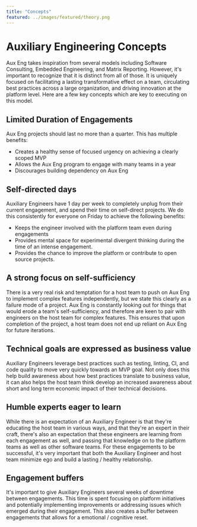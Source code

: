 ```yaml
---
title: "Concepts"
featured: ../images/featured/theory.png
---
```


# Auxiliary Engineering Concepts

Aux Eng takes inspiration from several models including Software Consulting,
Embedded Engineering, and Matrix Reporting. However, it's important to recognize
that it is distinct from all of those. It is uniquely focused on facilitating a
lasting transformative effect on a team, circulating best practices across a
large organization, and driving innovation at the platform level. Here are a few
key concepts which are key to executing on this model.

## Limited Duration of Engagements

Aux Eng projects should last no more than a quarter. This has multiple benefits:

- Creates a healthy sense of focused urgency on achieving a clearly scoped MVP
- Allows the Aux Eng program to engage with many teams in a year
- Discourages building dependency on Aux Eng

## Self-directed days

Auxiliary Engineers have 1 day per week to completely unplug from their current
engagement, and spend their time on self-direct projects. We do this
consistently for everyone on Friday to achieve the following benefits:

- Keeps the engineer involved with the platform team even during engagements
- Provides mental space for experimental divergent thinking during the time of
  an intense engagement.
- Provides the chance to improve the platform or contribute to open source
  projects.

## A strong focus on self-sufficiency

There is a very real risk and temptation for a host team to push on Aux Eng to
implement complex features independently, but we state this clearly as a failure
mode of a project. Aux Eng is constantly looking out for things that would erode
a team's self-sufficiency, and therefore are keen to pair with engineers on the
host team for complex features. This ensures that upon completion of the
project, a host team does not end up reliant on Aux Eng for future iterations.

## Technical goals are expressed as business value

Auxiliary Engineers leverage best practices such as testing, linting, CI, and
code quality to move very quickly towards an MVP goal. Not only does this help
build awareness about how best practices translate to business value, it can
also helps the host team think develop an increased awareness about short and
long term economic impact of their technical decisions.

## Humble experts eager to learn

While there is an expectation of an Auxiliary Engineer is that they're educating
the host team in various ways, and that they're an expert in their craft,
there's also an expectation that these engineers are learning from each
engagement as well, and passing that knowledge on to the platform teams as well
as other software teams. For these engagements to be successful, it's very
important that both the Auxiliary Engineer and host team minimize ego and build
a lasting / healthy relationship.

## Engagement buffers

It's important to give Auxiliary Engineers several weeks of downtime between
engagements. This time is spent focusing on platform initiatives and potentially
implementing improvements or addressing issues which emerged during their
engagement. This also creates a buffer between engagements that allows for a
emotional / cognitive reset.
